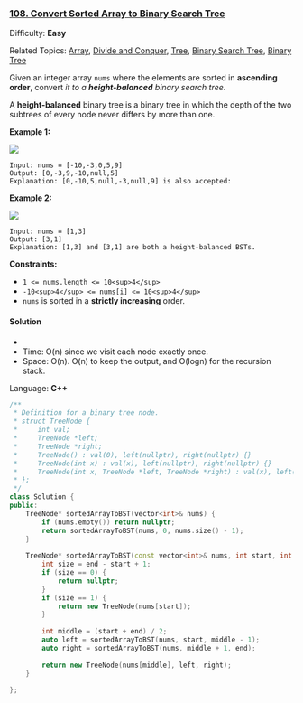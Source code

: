 ### [108\. Convert Sorted Array to Binary Search Tree](https://leetcode.com/problems/convert-sorted-array-to-binary-search-tree/)

Difficulty: **Easy**

Related Topics: [Array](https://leetcode.com/tag/array/), [Divide and Conquer](https://leetcode.com/tag/divide-and-conquer/), [Tree](https://leetcode.com/tag/tree/), [Binary Search Tree](https://leetcode.com/tag/binary-search-tree/), [Binary Tree](https://leetcode.com/tag/binary-tree/)


Given an integer array `nums` where the elements are sorted in **ascending order**, convert _it to a **height-balanced** binary search tree_.

A **height-balanced** binary tree is a binary tree in which the depth of the two subtrees of every node never differs by more than one.

**Example 1:**

![](https://assets.leetcode.com/uploads/2021/02/18/btree1.jpg)

```
Input: nums = [-10,-3,0,5,9]
Output: [0,-3,9,-10,null,5]
Explanation: [0,-10,5,null,-3,null,9] is also accepted:

```

**Example 2:**

![](https://assets.leetcode.com/uploads/2021/02/18/btree.jpg)

```
Input: nums = [1,3]
Output: [3,1]
Explanation: [1,3] and [3,1] are both a height-balanced BSTs.
```

**Constraints:**

*   `1 <= nums.length <= 10<sup>4</sup>`
*   `-10<sup>4</sup> <= nums[i] <= 10<sup>4</sup>`
*   `nums` is sorted in a **strictly increasing** order.


#### Solution

*
* Time: O(n) since we visit each node exactly once.
* Space: O(n). O(n) to keep the output, and O(logn) for the recursion stack.

Language: **C++**

```c++
/**
 * Definition for a binary tree node.
 * struct TreeNode {
 *     int val;
 *     TreeNode *left;
 *     TreeNode *right;
 *     TreeNode() : val(0), left(nullptr), right(nullptr) {}
 *     TreeNode(int x) : val(x), left(nullptr), right(nullptr) {}
 *     TreeNode(int x, TreeNode *left, TreeNode *right) : val(x), left(left), right(right) {}
 * };
 */
class Solution {
public:
    TreeNode* sortedArrayToBST(vector<int>& nums) {
        if (nums.empty()) return nullptr;
        return sortedArrayToBST(nums, 0, nums.size() - 1);
    }
    
    TreeNode* sortedArrayToBST(const vector<int>& nums, int start, int end) {
        int size = end - start + 1;
        if (size == 0) {
            return nullptr;
        }        
        if (size == 1) {
            return new TreeNode(nums[start]);
        }
        
        int middle = (start + end) / 2;      
        auto left = sortedArrayToBST(nums, start, middle - 1);
        auto right = sortedArrayToBST(nums, middle + 1, end);
        
        return new TreeNode(nums[middle], left, right);
    }
    
};
```